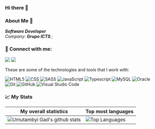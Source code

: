 ### Hi there 👋

### About Me 🔭

<p>
  <em>
   <b>Software Developer</b><br>
   Company: <b>Grupo ICTS </b>;
  </em>  
</p>

### 👥 Connect with me:
<p align="left">
  <a href="https://www.linkedin.com/in/thiago-negreiros-61a591a0/"><img src="https://img.shields.io/badge/-Thiago%20Negreiros-333333?style=white&logo=linkedin"/></a>
  <a href="mailto:negreiros.t@gmail.com"><img src="https://img.shields.io/badge/-negreiros.t@gmail.com-333333?style=white&logo=gmail"/></a>
</p>

These are some of the technologies and tools that I work with:

  
  ![HTML5](https://img.shields.io/badge/-HTML5-333333?style=flat&logo=HTML5)
  ![CSS](https://img.shields.io/badge/-CSS-333333?style=flat&logo=CSS3&logoColor=1572B6)
  ![SASS](https://img.shields.io/badge/-Sass-333333?style=white&logo=sass)
  ![JavaScript](https://img.shields.io/badge/-JavaScript-333333?style=flat&logo=javascript)
  ![Typescript](https://img.shields.io/badge/-Typescript-333333?style=flat&logo=typescript)
  ![MySQL](https://img.shields.io/badge/-MySQL-333333?style=flat&logo=mysql)
  ![Oracle](https://img.shields.io/badge/-Oracle%20PL/SQL-333333?style=white&logo=oracle)
  ![Git](https://img.shields.io/badge/-Git-333333?style=flat&logo=git)
  ![GitHub](https://img.shields.io/badge/-GitHub-333333?style=flat&logo=github)
  ![Visual Studio Code](https://img.shields.io/badge/-Visual%20Studio%20Code-333333?style=flat&logo=visual-studio-code&logoColor=007ACC)

### 📈 My Stats
|My overall statistics|Top most languages |
|------------------|-------------|
|![Umutambyi Gad's github stats](https://github-readme-stats.vercel.app/api?username=thiagonegreiros&show_icons=true&hide_border=true&count_private=true&theme=tokyonight)|![Top Languages](https://github-readme-stats.vercel.app/api/top-langs/?username=thiagonegreiros&langs_count=10&count_private=true&hide_border=true&theme=tokyonight&layout=compact)|


<!--
**thiagonegreiros/thiagonegreiros** is a ✨ _special_ ✨ repository because its `README.md` (this file) appears on your GitHub profile.

Here are some ideas to get you started:

- 🔭 I’m currently working on ...
- 🌱 I’m currently learning ...
- 👯 I’m looking to collaborate on ...
- 🤔 I’m looking for help with ...
- 💬 Ask me about ...
- 📫 How to reach me: ...
- 😄 Pronouns: ...
- ⚡ Fun fact: ...
-->
